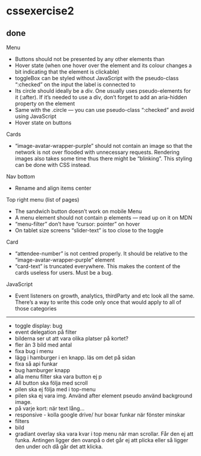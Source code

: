 # cssexercise2

## done

Menu

- Buttons should not be presented by any other elements than
- Hover state (when one hover over the element and its colour changes a bit indicating that the element is clickable)
- toggleBox can be styled without JavaScript with the pseudo-class “:checked” on the input the label is connected to
- Its circle should ideally be a div. One usually uses pseudo-elements for it (:after).
  If it’s needed to use a div, don’t forget to add an aria-hidden property on the element
- Same with the .circle — you can use pseudo-class “:checked” and avoid using JavaScript
- Hover state on buttons

Cards

- “image-avatar-wrapper-purple” should not contain an image so that the network is not over flooded with unnecessary requests. Rendering images also takes some time thus there might be “blinking”. This styling can be done with CSS instead.

Nav bottom

- Rename and align items center

Top right menu (list of pages)

- The sandwich button doesn’t work on mobile
  Menu
- A menu element should not contain p elements — read up on it on MDN
- “menu-filter” don’t have “cursor: pointer” on hover
- On tablet size screens “slider-text” is too close to the toggle

Card

- “attendee-number” is not centred properly. It should be relative to the “image-avatar-wrapper-purple” element
- “card-text” is truncated everywhere. This makes the content of the cards useless for users. Must be a bug.

JavaScript

- Event listeners on growth, analytics, thirdParty and etc look all the same. There’s a way to write this code only once that would apply to all of those categories

---

- toggle display: bug
- event delegation på filter
- bilderna ser ut att vara olika platser på kortet?
- fler än 3 bild med antal
- fixa bug i menu
- lägg i hamburger i en knapp. läs om det på sidan
- fixa så api funkar
- bug hamburger knapp
- alla menu filter ska vara button ej p
- All button ska följa med scroll
- pilen ska ej följa med i top-menu
- pilen ska ej vara img. Använd after element pseudo använd background image.
- på varje kort: när text lång...
- responsive - kolla google drive/ hur boxar funkar när fönster minskar
- filters
- bild
- gradiant overlay ska vara kvar i top menu när man scrollar. Får den ej att funka. Antingen ligger den ovanpå o det går ej att plicka eller så ligger den under och då går det att klicka.
